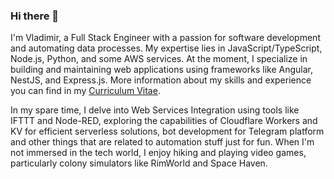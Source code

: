 ### Hi there 👋

I'm Vladimir, a Full Stack Engineer with a passion for software development and automating data processes. My expertise lies in JavaScript/TypeScript, Node.js, Python, and some AWS services. At the moment, I specialize in building and maintaining web applications using frameworks like Angular, NestJS, and Express.js. More information about my skills and experience you can find in my [Curriculum Vitae](https://enginerd.io/cv/).

In my spare time, I delve into Web Services Integration using tools like IFTTT and Node-RED, exploring the capabilities of Cloudflare Workers and KV for efficient serverless solutions, bot development for Telegram platform and other things that are related to automation stuff just for fun. When I'm not immersed in the tech world, I enjoy hiking and playing video games, particularly colony simulators like RimWorld and Space Haven.
